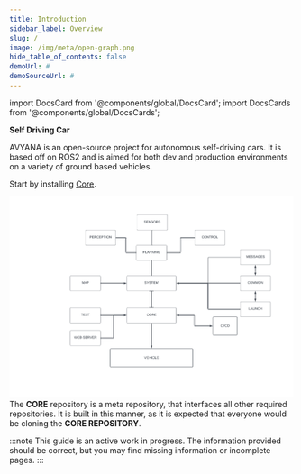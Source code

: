 ```yaml
---
title: Introduction
sidebar_label: Overview
slug: /
image: /img/meta/open-graph.png
hide_table_of_contents: false
demoUrl: #
demoSourceUrl: #
---
```


import DocsCard from '@components/global/DocsCard';
import DocsCards from '@components/global/DocsCards';

<head>
  <title>Self Driving Car - Introduction </title>
    <style>{` :root { --doc-item-container-width:55rem; } `}</style>    
</head>

**Self Driving Car**

AVYANA is an open-source project for autonomous self-driving cars. It is based off on ROS2 and is aimed for both dev and production environments on a variety of ground based vehicles.

Start by installing [Core](https://github.com/Avyana-Tech/core).

![Architecture](https://github.com/Avyana-Tech/docs/blob/main/static/img/architecture.png)
The **CORE** repository is a meta repository, that interfaces all other required repositories. It is built in this manner, as it is expected that everyone would be cloning the **CORE REPOSITORY**.

:::note
This guide is an active work in progress. The information provided should be correct, but you may find missing information or incomplete pages.
:::

